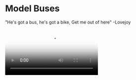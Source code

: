 # Model Buses

"He's got a bus, he's got a bike, Get me out of here" -Lovejoy


  <video controls="true" allowfullscreen="true" poster="https://jays.host/i/e3a971eb.png">
    <source src="https://jays.host/i/d9d9e30b.mp4" type="video/mp4">
  </video>